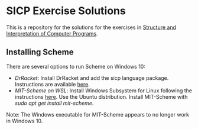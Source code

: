 # SICP Exercise Solutions

This is a repository for the solutions for the exercises in [Structure and Interpretation of Computer Programs](https://mitpress.mit.edu/sites/default/files/sicp/index.html).

## Installing Scheme

There are several options to run Scheme on Windows 10:
 * _DrRacket_: Install DrRacket and add the sicp language package. Instructions are available [here](https://docs.racket-lang.org/sicp-manual/index.html).
 * _MIT-Scheme on WSL_: Install Windows Subsystem for Linux following the instructions [here](https://docs.microsoft.com/en-us/windows/wsl/install-win10). Use the Ubuntu distribution. Install MIT-Scheme with *sudo apt get install mit-scheme*.
 
 Note: The Windows executable for MIT-Scheme appears to no longer work in Windows 10.
